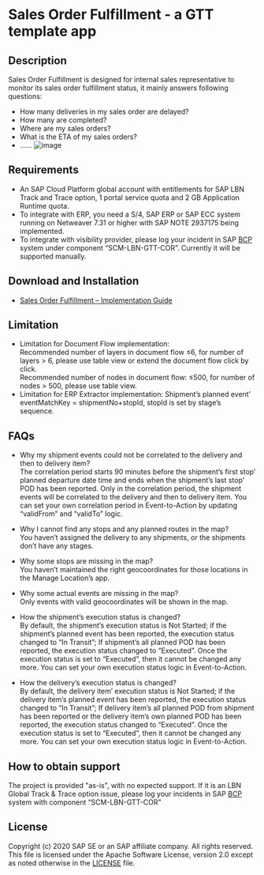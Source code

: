 # Sales Order Fulfillment - a GTT template app

## Description
Sales Order Fulfillment is designed for internal sales representative to monitor its sales order fulfillment status, it mainly answers following questions:
* How many deliveries in my sales order are delayed?
* How many are completed?
* Where are my sales orders?
* What is the ETA of my sales orders?
* ……
![image](https://github.com/SAP-samples/logistics-business-network-gtt-samples/blob/master/lbn-gtt-sof-sample/Documents/screenshot.png)


## Requirements
* An SAP Cloud Platform global account with entitlements for SAP LBN Track and Trace option, 1 portal service quota and 2 GB Application Runtime quota.
* To integrate with ERP, you need a S/4, SAP ERP or SAP ECC system running on Netweaver 7.31 or higher with SAP NOTE 2937175 being implemented. 
* To integrate with visibility provider, please log your incident in SAP [BCP]( https://support.wdf.sap.corp/)  system under component “SCM-LBN-GTT-COR”. Currently it will be supported manually.

## Download and Installation
* [Sales Order Fulfillment – Implementation Guide](https://github.com/SAP-samples/logistics-business-network-gtt-samples/blob/dev/lbn-gtt-sof-sample/Documents/01_Implementation%20Guide%20-%20SOF.pdf)

## Limitation
* Limitation for Document Flow implementation: </br>
Recommended number of layers in document flow ≤6, for number of layers > 6, please use table view or extend the document flow click by click. </br>
Recommended number of nodes in document flow: ≤500, for number of nodes > 500, please use table view. </br>
* Limitation for ERP Extractor implementation:
Shipment’s planned event’ eventMatchKey = shipmentNo+stopId, stopId is set by stage’s sequence. </br>

## FAQs
* Why my shipment events could not be correlated to the delivery and then to delivery item? <br>
The correlation period starts 90 minutes before the shipment’s first stop’ planned departure date time and ends when the shipment’s last stop’ POD has been reported. Only in the correlation period, the shipment events will be correlated to the delivery and then to delivery item.
You can set your own correlation period in Event-to-Action by updating “validFrom” and “validTo” logic.

* Why I cannot find any stops and any planned routes in the map? <br>
You haven’t assigned the delivery to any shipments, or the shipments don’t have any stages.

* Why some stops are missing in the map? <br>
You haven’t maintained the right geocoordinates for those locations in the Manage Location’s app.

* Why some actual events are missing in the map? <br>
Only events with valid geocoordinates will be shown in the map.

* How the shipment’s execution status is changed? <br>
By default, the shipment’s execution status is Not Started; if the shipment’s planned event has been reported, the execution status changed to “In Transit”; If shipment’s all planned POD has been reported, the execution status changed to “Executed”. Once the execution status is set to “Executed”, then it cannot be changed any more.
You can set your own execution status logic in Event-to-Action.

* How the delivery’s execution status is changed? <br>
By default, the delivery item’ execution status is Not Started; if the delivery item’s planned event has been reported, the execution status changed to “In Transit”; If delivery item’s all planned POD from shipment has been reported or the delivery item’s own planned POD has been reported, the execution status changed to “Executed”. Once the execution status is set to “Executed”, then it cannot be changed any more.
You can set your own execution status logic in Event-to-Action.

## How to obtain support
The project is provided "as-is", with no expected support. 
If it is an LBN Global Track & Trace option issue, please log your incidents in SAP [BCP](https://support.wdf.sap.corp/) system with component “SCM-LBN-GTT-COR”

## License
Copyright (c) 2020 SAP SE or an SAP affiliate company. All rights reserved. This file is licensed under the Apache Software License, version 2.0 except as noted otherwise in the [LICENSE](LICENSE) file.   
